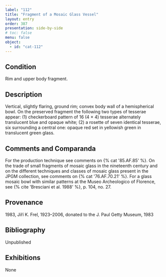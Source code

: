 ```yaml
---
label: "112"
title: "Fragment of a Mosaic Glass Vessel"
layout: entry
order: 387
presentation: side-by-side
# toc: false
menu: false
object:
  - id: "cat-112"
---
```


## Condition

Rim and upper body fragment.

## Description

Vertical, slightly flaring, ground rim; convex body wall of a hemispherical bowl. On the preserved fragment the following two types of tesserae appear: (1) checkerboard pattern of 16 (4 × 4) tesserae alternately translucent blue and opaque white; (2) a rosette of seven identical tesserae, six surrounding a central one: opaque red set in yellowish green in translucent green glass.

## Comments and Comparanda

For the production technique see comments on {% cat '85.AF.85' %}. On the trade of small fragments of mosaic glass in the nineteenth century and on the different techniques and classes of mosaic glass present in the JPGM collection, see comments on {% cat '76.AF.70.21' %}. For a glass mosaic bowl with similar patterns at the Museo Archeologico of Florence, see {% cite 'Bresciani et al. 1988' %}, p. 104, no. 27.

## Provenance

1983, Jiří K. Frel, 1923–2006, donated to the J. Paul Getty Museum, 1983

## Bibliography

Unpublished

## Exhibitions

None